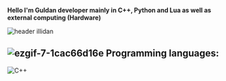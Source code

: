 
**Hello I'm Guldan developer mainly in C++, Python and Lua as well as external computing (Hardware)**




![header illidan](https://user-images.githubusercontent.com/98873011/152193823-bf64b0bf-fb59-444b-879d-1059155690e7.gif)

## ![ezgif-7-1cac66d16e](https://user-images.githubusercontent.com/98873011/152515253-3782e35a-f5d9-411d-8157-a330d450059d.gif)  Programming languages:


![C++](https://img.shields.io/badge/c++-%2300599C.svg?style=for-the-badge&logo=c%2B%2B&logoColor=white)



